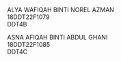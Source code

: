 ALYA WAFIQAH BINTI NOREL AZMAN <br>
18DDT22F1079<br>
DDT4B<br>

ASNA AFIQAH BINTI ABDUL GHANI <br>
18DDT22F1085<br>
DDT4C
